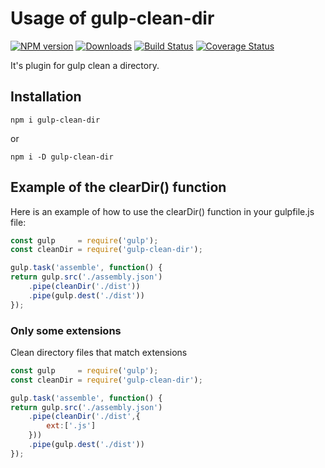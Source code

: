 # Usage of gulp-clean-dir
[![NPM version](https://img.shields.io/npm/v/gulp-clean-dir.svg)](https://npmjs.org/package/gulp-clean-dir)
[![Downloads](https://img.shields.io/npm/dm/gulp-clean-dir.svg)](https://npmjs.org/package/gulp-clean-dir)
[![Build Status](https://travis-ci.org/Dev-Wito/gulp-clean-dir.svg?branch=master)](https://travis-ci.org/Dev-Wito/gulp-clean-dir)
[![Coverage Status](https://coveralls.io/repos/github/Dev-Wito/gulp-clean-dir/badge.svg?branch=master)](https://coveralls.io/github/Dev-Wito/gulp-clean-dir?branch=master)

It's plugin for gulp clean a directory.

## Installation

````
npm i gulp-clean-dir
````
or
```
npm i -D gulp-clean-dir
```

## Example of the clearDir() function

Here is an example of how to use the clearDir() function in your gulpfile.js file:
```js
const gulp     = require('gulp');
const cleanDir = require('gulp-clean-dir');

gulp.task('assemble', function() {
return gulp.src('./assembly.json')
	.pipe(cleanDir('./dist'))
	.pipe(gulp.dest('./dist'))
});
```

### Only some extensions
Clean directory files that match extensions
```js
const gulp     = require('gulp');
const cleanDir = require('gulp-clean-dir');

gulp.task('assemble', function() {
return gulp.src('./assembly.json')
	.pipe(cleanDir('./dist',{
        ext:['.js']
    }))
    .pipe(gulp.dest('./dist'))
});
```